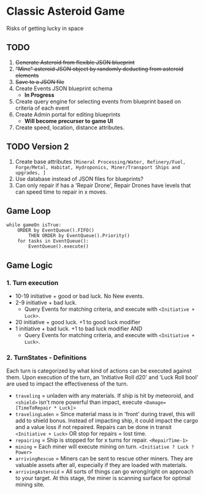# Classic Asteroid Game
Risks of getting lucky in space

## TODO
1. ~~Generate Asteroid from flexible JSON blueprint~~
2. ~~"Mine" asteroid JSON object by randomly deducting from asteroid elements~~
3. ~~Save to a JSON file~~
4. Create Events JSON blueprint schema
   * **In Progress**
5. Create query engine for selecting events from blueprint based on criteria of each event
6. Create Admin portal for editing blueprints
   * **Will become precurser to game UI**
7. Create speed, location, distance attributes.

## TODO Version 2
1. Create base attributes `[Mineral Processing/Water, Refinery/Fuel, Forge/Metal, Habitat, Hydroponics, Miner/Transport Ships and upgrades, ]`
2. Use database instead of JSON files for blueprints?
3. Can only repair if has a 'Repair Drone', Repair Drones have levels that can speed time to repair in x moves.

## Game Loop
```
while gameOn isTrue:
	ORDER by EventQueue().FIFO()
		THEN ORDER by EventQueue().Priority()
    for tasks in EventQueue():
        EventQueue().execute()
```
## Game Logic

### 1. Turn execution  
   * 10-19 initiative + good or bad luck. No New events.  
   * 2-9 initiative + bad luck. 
      * Query Events for matching criteria, and execute with `<Initiative + Luck>`.  
   * 20 initiative + good luck. +1 to good luck modifier
   * 1 initiative + bad luck. +1 to bad luck modifier AND
      * Query Events for matching criteria, and execute with `<Initiative + Luck>`.

### 2. TurnStates - Definitions
Each turn is categorized by what kind of actions can be executed against them.  Upon execution of the turn, an 'Initiative Roll d20' and 'Luck Roll bool' are used to impact the effectiveness of the turn.

* `traveling` = unladen with any materials. If ship is hit by meteoroid, and `<shield>` isn't more powerful than impact, execute `<Damage=[TimeToRepair * Luck]>`
* `travelingLaden` = Since material mass is in 'front' during travel, this will add to shield bonus.  Instead of impacting ship, it could impact the cargo and a value loss if not repaired.  Repairs can be done in transit `<Initiative + Luck>` OR stop for repairs = lost time.
* `repairing` = Ship is stopped for for x turns for repair. `<RepairTime-1>`
* `mining` = Each miner will execute mining on turn. `<Initiative ? Luck ? Power>`
* `arrivingRescue` = Miners can be sent to rescue other miners.  They are valuable assets after all, especially if they are loaded with materials.
* `arrivingAsteroid` = All sorts of things can go wrong/right on approach to your target. At this stage, the miner is scanning surface for optimal mining site.  
